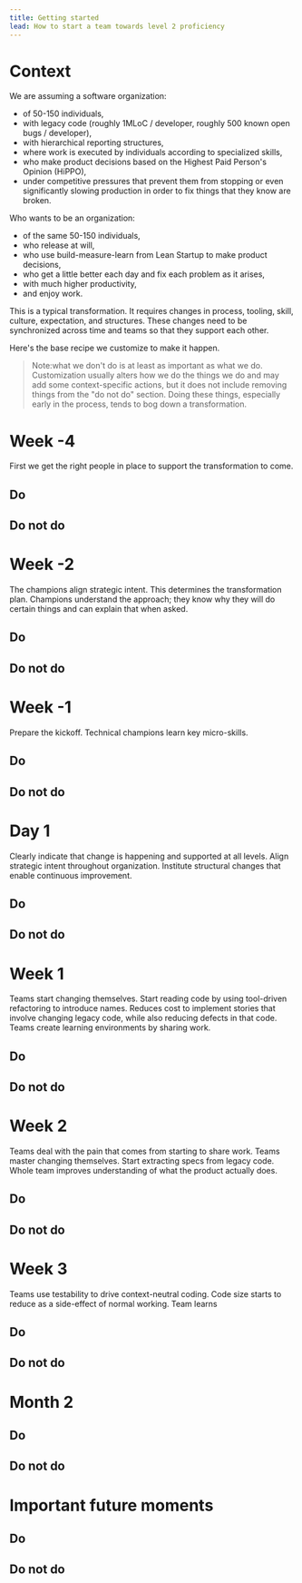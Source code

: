 ```yaml
---
title: Getting started
lead: How to start a team towards level 2 proficiency
---
```


# Context

We are assuming a software organization:

* of 50-150 individuals,
* with legacy code (roughly 1MLoC / developer, roughly 500 known open bugs / developer),
* with hierarchical reporting structures,
* where work is executed by individuals according to specialized skills,
* who make product decisions based on the Highest Paid Person's Opinion (HiPPO),
* under competitive pressures that prevent them from stopping or even significantly slowing production in order to fix things that they know are broken.

Who wants to be an organization:

* of the same 50-150 individuals,
* who release at will,
* who use build-measure-learn from Lean Startup to make product decisions,
* who get a little better each day and fix each problem as it arises,
* with much higher productivity,
* and enjoy work.

This is a typical transformation. It requires changes in process, tooling, skill, culture, expectation, and structures. These changes need to be synchronized across time and teams so that they support each other.

Here's the base recipe we customize to make it happen.

> Note:what we don't do is at least as important as what we do. Customization usually alters how we do the things we do and may add some context-specific actions, but it does not include removing things from the "do not do" section. Doing these things, especially early in the process, tends to bog down a transformation.

# Week -4

First we get the right people in place to support the transformation to come.

## Do

## Do not do

# Week -2

The champions align strategic intent. This determines the transformation plan. Champions understand the approach; they know why they will do certain things and can explain that when asked.

## Do

## Do not do

# Week -1

Prepare the kickoff. Technical champions learn key micro-skills.

## Do

## Do not do

# Day 1

Clearly indicate that change is happening and supported at all levels. Align strategic intent throughout organization. Institute structural changes that enable continuous improvement.

## Do

## Do not do

# Week 1

Teams start changing themselves. Start reading code by using tool-driven refactoring to introduce names. Reduces cost to implement stories that involve changing legacy code, while also reducing defects in that code. Teams create learning environments by sharing work.

## Do

## Do not do

# Week 2

Teams deal with the pain that comes from starting to share work. Teams master changing themselves. Start extracting specs from legacy code. Whole team improves understanding of what the product actually does.

## Do

## Do not do

# Week 3

Teams use testability to drive context-neutral coding. Code size starts to reduce as a side-effect of normal working. Team learns 

## Do

## Do not do

# Month 2

## Do

## Do not do

# Important future moments

## Do

## Do not do
